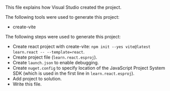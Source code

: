 This file explains how Visual Studio created the project.

The following tools were used to generate this project:
- create-vite

The following steps were used to generate this project:
- Create react project with create-vite: `npm init --yes vite@latest learn.react -- --template=react`.
- Create project file (`learn.react.esproj`).
- Create `launch.json` to enable debugging.
- Create `nuget.config` to specify location of the JavaScript Project System SDK (which is used in the first line in `learn.react.esproj`).
- Add project to solution.
- Write this file.

